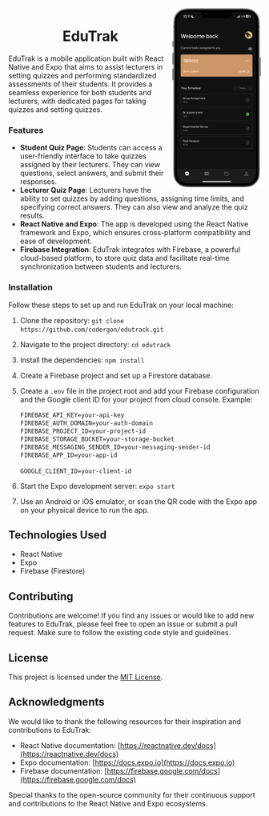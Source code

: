 <div>
  <img align="right" width="35%" src="./assets/images/screenshot.png">
</div>

<div align="center">
    <h1>EduTrak</h1>
</div>

EduTrak is a mobile application built with React Native and Expo that aims to assist lecturers in setting quizzes and performing standardized assessments of their students. It provides a seamless experience for both students and lecturers, with dedicated pages for taking quizzes and setting quizzes.

### Features

- **Student Quiz Page**: Students can access a user-friendly interface to take quizzes assigned by their lecturers. They can view questions, select answers, and submit their responses.
- **Lecturer Quiz Page**: Lecturers have the ability to set quizzes by adding questions, assigning time limits, and specifying correct answers. They can also view and analyze the quiz results.
- **React Native and Expo**: The app is developed using the React Native framework and Expo, which ensures cross-platform compatibility and ease of development.
- **Firebase Integration**: EduTrak integrates with Firebase, a powerful cloud-based platform, to store quiz data and facilitate real-time synchronization between students and lecturers.

### Installation

Follow these steps to set up and run EduTrak on your local machine:

1. Clone the repository: `git clone https://github.com/codergon/edutrack.git`
2. Navigate to the project directory: `cd edutrack`
3. Install the dependencies: `npm install`
4. Create a Firebase project and set up a Firestore database.
5. Create a `.env` file in the project root and add your Firebase configuration and the Google client ID for your project from cloud console.
   Example:

   ```
   FIREBASE_API_KEY=your-api-key
   FIREBASE_AUTH_DOMAIN=your-auth-domain
   FIREBASE_PROJECT_ID=your-project-id
   FIREBASE_STORAGE_BUCKET=your-storage-bucket
   FIREBASE_MESSAGING_SENDER_ID=your-messaging-sender-id
   FIREBASE_APP_ID=your-app-id

   GOOGLE_CLIENT_ID=your-client-id
   ```

6. Start the Expo development server: `expo start`
7. Use an Android or iOS emulator, or scan the QR code with the Expo app on your physical device to run the app.

## Technologies Used

- React Native
- Expo
- Firebase (Firestore)

## Contributing

Contributions are welcome! If you find any issues or would like to add new features to EduTrak, please feel free to open an issue or submit a pull request. Make sure to follow the existing code style and guidelines.

## License

This project is licensed under the [MIT License](LICENSE).

## Acknowledgments

We would like to thank the following resources for their inspiration and contributions to EduTrak:

- React Native documentation: [https://reactnative.dev/docs](https://reactnative.dev/docs)
- Expo documentation: [https://docs.expo.io](https://docs.expo.io)
- Firebase documentation: [https://firebase.google.com/docs](https://firebase.google.com/docs)

Special thanks to the open-source community for their continuous support and contributions to the React Native and Expo ecosystems.
